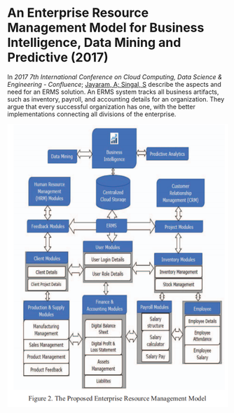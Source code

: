 # An Enterprise Resource Management Model for Business Intelligence, Data Mining and Predictive (2017)

In _2017 7th International Conference on Cloud Computing, Data Science & Engineering - Confluence_; [Jayaram, A; Singal, S](Enterprise_Resource_Management_for_BI.pdf) describe the aspects and need for an ERMS solution.  An ERMS system tracks all business artifacts, such as inventory, payroll, and accounting details for an organization.  They argue that every successful organization has one, with the better implementations connecting all divisions of the enterprise.

![erms.png](erms.png)
